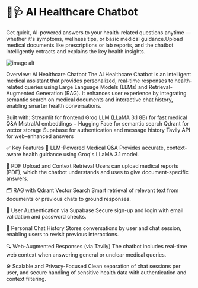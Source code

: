# 🤖🩺 AI Healthcare Chatbot

Get quick, AI-powered answers to your health-related questions anytime — whether it's symptoms, wellness tips, or basic medical guidance.Upload medical documents like prescriptions or lab reports, and the chatbot intelligently extracts and explains the key health insights.

![image alt](https://github.com/S-Amena/Enhancing-EHR-Based-Diagnostic-Predictions-Using-NLP/blob/7bb46327d8710b94f495624a2845cab9424b10f3/Login%20Page%20using%20Supabase%20Authentification.png)

Overview: AI Healthcare Chatbot
The AI Healthcare Chatbot is an intelligent medical assistant that provides personalized, real-time responses to health-related queries using Large Language Models (LLMs) and Retrieval-Augmented Generation (RAG).
It enhances user experience by integrating semantic search on medical documents and interactive chat history, enabling smarter health conversations.

Built with:
Streamlit for frontend
Groq LLM (LLaMA 3.1 8B) for fast medical Q&A
MistralAI embeddings + Hugging Face for semantic search
Qdrant for vector storage
Supabase for authentication and message history
Tavily API for web-enhanced answers

✅ Key Features
🧠 LLM-Powered Medical Q&A
Provides accurate, context-aware health guidance using Groq's LLaMA 3.1 model.

📄 PDF Upload and Context Retrieval
Users can upload medical reports (PDF), which the chatbot understands and uses to give document-specific answers.

🗂️ RAG with Qdrant Vector Search
Smart retrieval of relevant text from documents or previous chats to ground responses.

👤 User Authentication via Supabase
Secure sign-up and login with email validation and password checks.

💬 Personal Chat History
Stores conversations by user and chat session, enabling users to revisit previous interactions.

🔍 Web-Augmented Responses (via Tavily)
The chatbot includes real-time web context when answering general or unclear medical queries.

⚙️ Scalable and Privacy-Focused
Clean separation of chat sessions per user, and secure handling of sensitive health data with authentication and context filtering.

